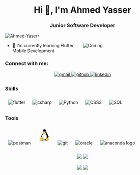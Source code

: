 <h1 align="center">Hi 👋, I'm Ahmed Yasser</h1>
<h3 align="center">Junior Software Developer</h3>
<p align="left"> <img src="https://komarev.com/ghpvc/?username=Ahmed-Yaserr&label=Profile%20views&color=0e75b6&style=flat" alt="Ahmed-Yaserr" /> </p>
<img align="right" alt="Coding" width="250" src="https://media1.tenor.com/m/2uyENRmiUt0AAAAC/coding.gif"/>

- 🌱 I’m currently learning Flutter Mobile Development
 
<h3 align="left">Connect with me:</h3>
<div align="center">
<a href="mailto:mekko234gmail.com" target="_blank">
<img src=https://img.shields.io/badge/gmail-%23F45.svg?&style=for-the-badge&logo=gmail&logoColor=white alt=gmail style="margin-bottom: 5px;" />
</a>
<a href="https://github.com/Ahmed-Yaserr" target="_blank">
<img src=https://img.shields.io/badge/github-%2324292e.svg?&style=for-the-badge&logo=github&logoColor=white alt=github style="margin-bottom: 5px;" />
</a>
<a href="https://www.linkedin.com/in/ahmed-yasser910/" target="_blank">
<img src=https://img.shields.io/badge/linkedin-%231E77B5.svg?&style=for-the-badge&logo=linkedin&logoColor=white alt=linkedin style="margin-bottom: 5px;" />
</a>




<h3 align="left">Skills</h3>
<div align="left">  
<img style="margin: 10px"     src="https://raw.githubusercontent.com/danielcranney/readme-generator/main/public/icons/skills/flutter-colored.svg"alt="flutter" height="40" />  
<img style="margin: 10px"     src="https://raw.githubusercontent.com/danielcranney/readme-generator/main/public/icons/skills/csharp-colored.svg"alt="csharp" height="40"/>
<img style="margin: 10px"     src="https://raw.githubusercontent.com/danielcranney/readme-generator/main/public/icons/skills/python-colored.svg"alt="Python" height="40" /> 
<img style="margin: 10px"     src="https://raw.githubusercontent.com/danielcranney/readme-generator/main/public/icons/skills/css3-colored.svg" alt="CSS3" height="40" />  
<img style="margin: 10px"     src="https://profilinator.rishav.dev/skills-assets/mysql-original-wordmark.svg" alt="SQL" height="40" />    
</div>

<h3 align="left">Tools</h3>

<div align="left">  
<img style="margin: 10px" src="https://www.vectorlogo.zone/logos/getpostman/getpostman-icon.svg" alt="postman" height="40" />  
<img style="margin: 10px" src="https://raw.githubusercontent.com/devicons/devicon/master/icons/linux/linux-original.svg" alt="linux" height="40"/>
<img style="margin: 10px" src="https://raw.githubusercontent.com/danielcranney/readme-generator/main/public/icons/skills/git-colored.svg"alt="git" height="40" />  
<img style="margin: 10px" src="https://profilinator.rishav.dev/skills-assets/oracle-original.svg" alt="oracle" height="40" /> 
<img style="margin: 10px" src="https://cdn.jsdelivr.net/gh/devicons/devicon/icons/anaconda/anaconda-original.svg" height="40" alt="anaconda logo"  />
</div>



<br/>


<div>
  <img width="49.5%" src="https://github-readme-stats.vercel.app/api?username=Ahmed-Yaserr&show_icons=true&theme=radical&hide_border=true&include_all_commits=true&count_private=true" />
    <img width="49.5%" src="https://github-readme-streak-stats.herokuapp.com/?user=Ahmed-Yaserr&theme=radical&hide_border=true" />
</div>
<br>


<div>
<img width="49.5%" align="top" src="https://github-profile-trophy.vercel.app/?username=Ahmed-Yaserr&theme=radical&row=2&column=3&no-frame=true&no-bg=false&margin-w=5&margin-h=5" />
<img width="49.5%" align="top" src="https://github-readme-stats.vercel.app/api/top-langs/?username=Ahmed-Yaserr&layout=compact&theme=radical&hide_border=true&langs_count=12&hide=jupyter%20notebook" />  
 </div>
 
